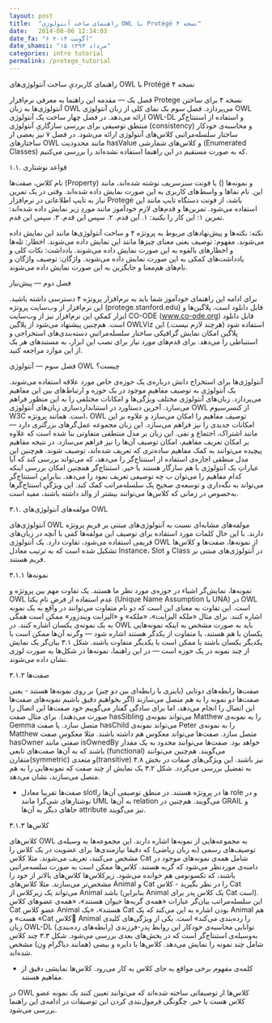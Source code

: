 ```yaml
---
layout: post
title:  "راهنمای ساخت آنتولوژی OWL با Protégé نسخه ۴"
date:   2014-08-06 12:34:03
date_fa: "۶ آگوست ۲۰۱۴"
date_shamsi: "۱۵ مرداد ۱۳۹۳"
categories: intro tutorial
permalink: /protege_tutorial
---
```


راهنمای کاربردیِ ساخت آنتولوژی‌های OWL با Protégé نسخه ۴


فصل یک — مقدمه
این راهنما به معرفی نرم‌افزار Protege نسخه ۴ برای ساختن آنتولوژی‌ها به زبان OWL می‌پردازد. فصل سوم یک نمای کلی از زبان آنتولوژی OWL ارائه می‌دهد. در فصل چهار ساخت یک آنتولوژی OWL-DL و استفاده از استنتاج‌گر منتطق توصیفی برای بررسی سازگاریِ آنتولوژی (consistency) و محاسبه‌ی خودکار ساختار سلسله‌مراتبی کلاس‌های آنتولوژی ارائه می‌شود. در فصل ۷ نیز بعضی از ساختارهای OWL مانند محدودیت hasValue و کلاس‌های شمارشی (Enumerated Classes) که به صورت مستقیم در این راهنما استفاده نشده‌اند را بررسی می‌کنیم.

۱.۱. قواعد نوشتاری

نام کلاس، صفت‌ها (Property) و نمونه‌ها () با فونت سنزسریف نوشته شده‌اند، مانند این.
نام نماها و واسط‌های کاربری به این صورت نمایش داده شده‌اند.
وقتی در یک تمرین نیاز به تایپ اطلاعاتی در نرم‌افزار Protege باشد، از فونت دستگاه تایپ مانند این استفاده می‌شود.
تمرین‌ها و قدم‌های لازمِ خودآموز مانند موردِ زیر نمایش داده شده‌اند:
تمرین ۱: این کار را بکنید:
۱. این قدم.
۲. سپس این قدم.
۳. سپس این قدم.

نکته: نکته‌ها و پیش‌نهادهای مربوط به پروتژه ۴ و ساخت آنتولوژی‌ها مانند این نمایش داده می‌شوند.
مفهوم: توصیف یعنی معنای چیزها مانند این نمایش داده می‌شوند.
اخطار: تله‌ها و اخطارهای بالقوه به این صورت نمایش داده می‌شوند.
یادداشت: نکات کلی و یادداشت‌های کمکی به این صورت نمایش داده می‌شوند.
واژگان: توصیف واژگان و نام‌های هم‌معنا و جایگزین به این صورت نمایش داده می‌شوند.


فصل دوم — پیش‌نیاز

برای ادامه این راهنمای خودآموز شما باید به نرم‌افزار پروتژه ۴ دسترسی داشته باشید. این نرم‌افزار از وب‌سایت پروتژه (protege.stanford.edu) قابل دانلود است. پلاگین‌ها و ابزار کمکیِ این نرم‌افزار نیز از وب‌سایت CO-ODE (www.co-ode.org) قابل دانلود است. هم‌چنین پیشنهاد می‌شود از پلاگین OWLViz استفاده شود (هرچند لازم نیست.) این پلاگین امکان نمایش گرافیکی ساختار سلسله‌مراتبیِ دسته‌بندی‌های استخراجی و استنباطی را می‌دهد. برای قدم‌های مورد نیاز برای نصب این ابزار، به مستندهای هر یک از این موارد مراجعه کنید.

فصل سوم — آنتولوژی OWL چیست؟

آنتولوژی‌ها برای استخراج دانش درباره‌ی یک حوزه‌ی خاص مورد علاقه استفاده می‌شوند. یک آنتولوژی به توصیف مفاهیمِ موجود در یک حوزه و ارتباط‌های بین این مفاهیم می‌پردازد. زبان‌های آنتولوژی مختلف ویژگی‌ها و امکانات مختلفی را به این منظور فراهم می‌سازد. آخرین دستاورد در استنانداردسازی زبان‌های آنتولوژی OWL از کنسرسیوم W3C است. همانند پروتژه، OWL توصیف مفاهیم را امکان می‌سازد و علاوه بر این امکانات جدیدی را نیز فراهم می‌سازد. این زبان مجموعه عمل‌گرهای بزرگتری دارد — مانند اشتراک، اجتماع و نفی. این زبان بر مدل منتطقی متفاوتی بنا شده است که علاوه بر امکان تعریف مفاهیم، امکان توصیف آن‌ها را نیز فراهم می‌سازد. در نتیجه مفاهیم پیچیده می‌توانند به کمک مفاهیم ساده‌تری که تعریف شده‌اند، توصیف شوند. هم‌چنین این مدل منطقی اجازه‌ی استفاده از استنتاج‌گر را می‌دهد، که می‌تواند بررسی کند که آیا عباراتِ یک آنتولوژی با هم سازگار هستند یا خیر. استنتاج‌گر همچنین امکان بررسی اینکه کدام مفاهیم را می‌توان ب چه  توصیفی تعریف نمود را می‌دهد. بنابراین استنتاج‌گر می‌تواند به نگه‌داری و توسعه‌ی صحیحِ یک سلسله‌مراتب کمک کند. این ویژگیِ اسنتاج‌گرها به‌خصوص در زمانی که کلاس‌ها می‌توانند بیشتر از والد داشته باشند، مفید است.

۳.۱. مولفه‌های آنتولوژی‌های OWL

آنتولوژی‌های OWL مولفه‌های مشابه‌ای نسبت به آنتولوژی‌های مبتنی بر فریمِ پروتژه دارند. با این حال کلمات مورد استفاده برای توصیف این مولفه‌ها کمی با آنچه در زبان‌های فریمی استفاده می‌شود، تفاوت دارد. یک آنتولوژی OWL از نمونه‌ها، صفت‌ها و کلاس‌ها تشکیل شده است که به ترتیب معادل Instance، Slot و Class در آنتولوژی‌های مبتنی بر فریم هستند.

۳.۱.۱ نمونه‌ها

نمونه‌ها، نمایش‌گر اشیاء در حوزه‌ی مورد نظر ما هستند. یک تفاوت مهم بین پروتژه و OWL عدم استفاده از فرضِ نامِ یکتا (Unique Name Assumption یا UNA) در OWL است. این تفاوت به معنای این است که دو نام متفاوت می‌توانند در واقع به یک نمونه اشاره کنند. برای مثال «ملکه الیزابت»، «ملکه» و «الیزابت ویندزور» ممکن است همگی به یک نمونه‌ی یکسان اشاره کنند. در OWL باید به صورت مشخص به اینکه نمونه‌هایی یکسان با هم هستند، یا متفاوت از یکدگر هستند اشاره شود — وگرنه آن‌ها ممکن است با یکدیگر یکسان باشند یا ممکن است با یکدیگر متفاوت باشند. شکل ۳.۱ بیان‌گر یک نمایش از چند نمونه در یک حوزه است — در این راهنما، نمونه‌ها در شکل‌ها به صورت لوزی نشان داده می‌شوند.

۳.۱.۲ صفت‌ها

صفت‌ها رابطه‌های دوتایی (باینری یا رابطه‌ای بین *دو* چیز) بر روی نمونه‌ها هستند - یعنی صفت‌ها دو نمونه را به هم متصل می‌سازند (اگر بخواهیم دقیق باشیم نمونه‌های صفت‌ها این اتصال را انجام می‌دهد، اما برای سادگی گفتار می‌گوییم خود صفت‌ها این اتصال را صورت می‌دهند). برای مثال صفت hasSibling می‌تواند نمونه‌ی Matthew را یه نمونه‌ی Gemma متصل سازد. یا صفت hasChild می‌تواند نمونه‌ی Peter را به نمونه‌ی Matthew متصل سازد. صفت‌ها می‌تواند معکوس هم داشته باشند. مثلا معکوسِ صفت hasOwner صفتی مانند isOwnedBy خواهد بود. صفت‌ها می‌توانند محدود به یک مقدار باشند که به آن‌ها صفت‌های تابعی (functional) می‌گویند. هم‌چنین می‌توانند متقارن(symmetric) و متعدی(transitive) نیز باشند. این ویژگی‌های صفات در بخش ۴.۸ به تفضیل بررسی می‌گردد. شکل ۳.۲ یک نمایش از چند صفت که نمونه‌هایی را به هم متصل می‌سازند، نشان می‌دهد.

- صفت‌ها تقریبا معادل slot‌ها در پروتژه هستند. در منطق توصیفی آن‌ها را role و در نوشتارهای شی‌گرا مانند UML به آن‌ها relation می‌گویند. هم‌چنین در GRAIL و جاهای دیگر به آن‌ها attribute نیز می‌گویند.


۳.۱.۳ کلاس‌ها

کلاس‌های OWL به مجموعه‌هایی از نمونه‌ها اشاره دارند. این مجموعه‌ها به وسیله‌ی توصیف‌های رسمی (به زبان ریاضی) که دقیقا نیازمندی‌ها برای عضویت در یک کلاس را مشخص می‌کنند، تعریف می‌شوند. مثلا کلاس Cat شامل همه‌ی نمونه‌های موجود در دامنه‌ی موردنظر می‌شود که گربه هستند. کلاس‌ها ممکن است به صورت سلسه‌مراتبی باشند، که تکسونومی هم خوانده می‌شود. زیرکلاس‌ها کلاس‌های بالاتر از خود را مشخص‌تر می‌سازند. مثلا کلاس‌های Animal و Cat را در نظر بگیرید - کلاس Cat می‌تواند یک زیرکلاس از Animal باشد (بنابراین Animal یک کلاس پدر برای Cat است). این سلسله‌مراتب بیان‌گر عبارات «همه‌ی گربه‌ها حیوان هستند»، «همه‌ی عضوهای کلاس Cat عضو کلاس Animal هستند»، «یک Cat بودن اشاره به این می‌کند که یک Animal هم هست» و «Cat کلاس Animal را رده‌بندی می‌کند» است. یکی از ویژگی‌های کلیدی زبان OWL-DL توانایی محاسبه‌ی خودکار این روابط پدر-فرزندی (رابطه‌های رده‌بندی) به‌وسیله‌ی استنتاج‌گر است که در بخش‌های بعدی بررسی می‌شود. شکل ۳.۳ چند کلاس شامل چند نمونه را نمایش می‌دهد. کلاس‌ها با دایره و بیضی (همانند دیاگرام وِن) مشخص شده‌اند.

- کلمه‌ی *مفهوم* برخی مواقع به جای کلاس به کار می‌رود. کلاس‌ها نمایشی دقیق از مفاهیم هستند.

در OWL کلاس‌ها از توصیفاتی ساخته شده‌اند که می‌توانند تعیین کنند یک نمونه عضو کلاس هست یا خیر. چگونگی فرمول‌بندی کردن این توصیفات در ادامه‌ی این راهنما بررسی می‌شود.